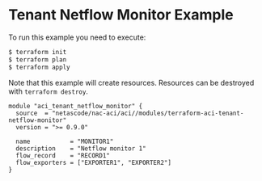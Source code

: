 <!-- BEGIN_TF_DOCS -->
# Tenant Netflow Monitor Example

To run this example you need to execute:

```bash
$ terraform init
$ terraform plan
$ terraform apply
```

Note that this example will create resources. Resources can be destroyed with `terraform destroy`.

```hcl
module "aci_tenant_netflow_monitor" {
  source  = "netascode/nac-aci/aci//modules/terraform-aci-tenant-netflow-monitor"
  version = ">= 0.9.0"

  name           = "MONITOR1"
  description    = "Netflow monitor 1"
  flow_record    = "RECORD1"
  flow_exporters = ["EXPORTER1", "EXPORTER2"]
}
```
<!-- END_TF_DOCS -->